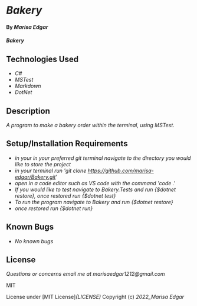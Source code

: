 # _Bakery_

#### By _**Marisa Edgar**_

#### _Bakery_

## Technologies Used

* _C#_
* _MSTest_
* _Markdown_
* _DotNet_

## Description

_A program to make a bakery order within the terminal, using MSTest._

## Setup/Installation Requirements

* _in your in your preferred git terminal navigate to the directory you would like to store the project_
* _in your terminal run 'git clone https://github.com/marisa-edgar/Bakery.git'_
* _open in a code editor such as VS code with the command 'code .'_
* _If you would like to test navigate to Bakery.Tests and run {$dotnet restore}, once restored run {$dotnet test}_
* _To run the program navigate to Bakery and run {$dotnet restore}_
* _once restored run {$dotnet run}_

## Known Bugs

* _No known bugs_


## License

_Questions or concerns email me at marisaedgar1212@gmail.com_

MIT

License under [MIT License]_(LICENSE)_
Copyright (c) _2022_Marisa Edgar_

